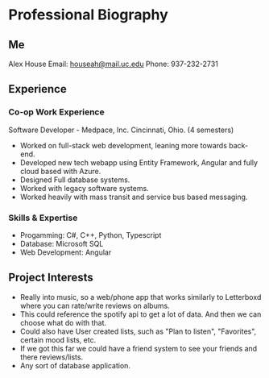 # Professional Biography
## Me
Alex House
Email: houseah@mail.uc.edu
Phone: 937-232-2731 
## Experience
### Co-op Work Experience
Software Developer - Medpace, Inc. Cincinnati, Ohio. (4 semesters)
- Worked on full-stack web development, leaning more towards back-end.
- Developed new tech webapp using Entity Framework, Angular and fully cloud based with Azure.
- Designed Full database systems.
- Worked with legacy software systems.
- Worked heavily with mass transit and service bus based messaging.
### Skills & Expertise
- Progamming: C#, C++, Python, Typescript
- Database: Microsoft SQL
- Web Development: Angular
## Project Interests
- Really into music, so a web/phone app that works similarly to Letterboxd where you can rate/write reviews on albums. 
- This could reference the spotify api to get a lot of data. And then we can choose what do with that.
- Could also have User created lists, such as "Plan to listen", "Favorites", certain mood lists, etc.
-  If we got this far we could have a friend system to see your friends and there reviews/lists.
- Any sort of database application.
